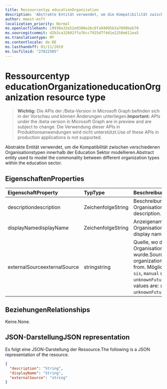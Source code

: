 ```yaml
---
title: Ressourcentyp educationOrganization
description: 'Abstrakte Entität verwendet, um die Kompatibilität zwischen verschiedenen Organisationstypen innerhalb der Education Sektor modellieren.  '
author: mmast-msft
localization_priority: Normal
ms.openlocfilehash: c9930a32e52e9380e26c6fa94095b3a7099beb70
ms.sourcegitcommit: d2b3ca32602ffa76cc7925d7f4d1e2258e611ea5
ms.translationtype: MT
ms.contentlocale: de-DE
ms.lasthandoff: 01/11/2019
ms.locfileid: "27822505"
---
```

# <a name="educationorganization-resource-type"></a><span data-ttu-id="1b3f2-103">Ressourcentyp educationOrganization</span><span class="sxs-lookup"><span data-stu-id="1b3f2-103">educationOrganization resource type</span></span>

> <span data-ttu-id="1b3f2-104">**Wichtig:** Die APIs der /Beta-Version in Microsoft Graph befinden sich in der Vorschau und können Änderungen unterliegen.</span><span class="sxs-lookup"><span data-stu-id="1b3f2-104">**Important:** APIs under the /beta version in Microsoft Graph are in preview and are subject to change.</span></span> <span data-ttu-id="1b3f2-105">Die Verwendung dieser APIs in Produktionsanwendungen wird nicht unterstützt.</span><span class="sxs-lookup"><span data-stu-id="1b3f2-105">Use of these APIs in production applications is not supported.</span></span>

<span data-ttu-id="1b3f2-106">Abstrakte Entität verwendet, um die Kompatibilität zwischen verschiedenen Organisationstypen innerhalb der Education Sektor modellieren.</span><span class="sxs-lookup"><span data-stu-id="1b3f2-106">Abstract entity used to model the commonality between different organization types within the education sector.</span></span>  

## <a name="properties"></a><span data-ttu-id="1b3f2-107">Eigenschaften</span><span class="sxs-lookup"><span data-stu-id="1b3f2-107">Properties</span></span>
| <span data-ttu-id="1b3f2-108">Eigenschaft</span><span class="sxs-lookup"><span data-stu-id="1b3f2-108">Property</span></span>     | <span data-ttu-id="1b3f2-109">Typ</span><span class="sxs-lookup"><span data-stu-id="1b3f2-109">Type</span></span>   |<span data-ttu-id="1b3f2-110">Beschreibung</span><span class="sxs-lookup"><span data-stu-id="1b3f2-110">Description</span></span>|
|:---------------|:--------|:----------|
|<span data-ttu-id="1b3f2-111">description</span><span class="sxs-lookup"><span data-stu-id="1b3f2-111">description</span></span>|<span data-ttu-id="1b3f2-112">Zeichenfolge</span><span class="sxs-lookup"><span data-stu-id="1b3f2-112">String</span></span>| <span data-ttu-id="1b3f2-113">Beschreibung der Organisation.</span><span class="sxs-lookup"><span data-stu-id="1b3f2-113">Organization description.</span></span>|
|<span data-ttu-id="1b3f2-114">displayName</span><span class="sxs-lookup"><span data-stu-id="1b3f2-114">displayName</span></span>|<span data-ttu-id="1b3f2-115">Zeichenfolge</span><span class="sxs-lookup"><span data-stu-id="1b3f2-115">String</span></span>| <span data-ttu-id="1b3f2-116">Anzeigename der Organisation.</span><span class="sxs-lookup"><span data-stu-id="1b3f2-116">Organization display name.</span></span>|
|<span data-ttu-id="1b3f2-117">externalSource</span><span class="sxs-lookup"><span data-stu-id="1b3f2-117">externalSource</span></span>|<span data-ttu-id="1b3f2-118">string</span><span class="sxs-lookup"><span data-stu-id="1b3f2-118">string</span></span>| <span data-ttu-id="1b3f2-119">Quelle, wo diese Organisation erstellt wurde.</span><span class="sxs-lookup"><span data-stu-id="1b3f2-119">Source where this organization was created from.</span></span> <span data-ttu-id="1b3f2-120">Mögliche Werte sind: `sis`, `manual` und `unknownFutureValue`.</span><span class="sxs-lookup"><span data-stu-id="1b3f2-120">Possible values are: `sis`, `manual`, `unknownFutureValue`.</span></span>|

## <a name="relationships"></a><span data-ttu-id="1b3f2-121">Beziehungen</span><span class="sxs-lookup"><span data-stu-id="1b3f2-121">Relationships</span></span>
<span data-ttu-id="1b3f2-122">Keine.</span><span class="sxs-lookup"><span data-stu-id="1b3f2-122">None.</span></span>


## <a name="json-representation"></a><span data-ttu-id="1b3f2-123">JSON-Darstellung</span><span class="sxs-lookup"><span data-stu-id="1b3f2-123">JSON representation</span></span>

<span data-ttu-id="1b3f2-124">Es folgt eine JSON-Darstellung der Ressource.</span><span class="sxs-lookup"><span data-stu-id="1b3f2-124">The following is a JSON representation of the resource.</span></span>

<!-- {
  "blockType": "resource",
  "optionalProperties": [

  ],
  "@odata.type": "microsoft.graph.educationOrganization"
}-->

```json
{
  "description": "String",
  "displayName": "String",
  "externalSource": "string"
}

```

<!-- uuid: 8fcb5dbc-d5aa-4681-8e31-b001d5168d79
2015-10-25 14:57:30 UTC -->
<!-- {
  "type": "#page.annotation",
  "description": "educationOrganization resource",
  "keywords": "",
  "section": "documentation",
  "tocPath": ""
}-->
